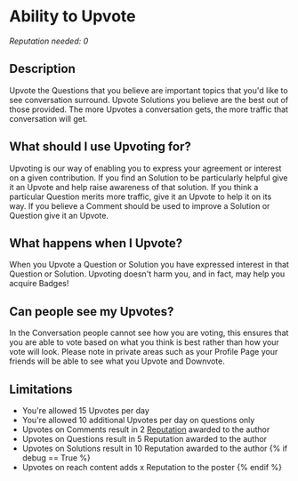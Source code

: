 # Ability to Upvote #
*Reputation needed: 0*

## Description ##
Upvote the Questions that you believe are 
important topics that you'd like to see conversation surround. Upvote Solutions
you believe are the best out of those provided. The more Upvotes a
conversation gets, the more traffic that conversation will get.

## What should I use Upvoting for? ##
Upvoting is our way of enabling you to express your agreement or interest on a 
given contribution. If you find an Solution to be particularly helpful give it an Upvote 
and help raise awareness of that solution. If you think a particular Question 
merits more traffic, give it an Upvote to help it on its way. If you believe a 
Comment should be used to improve a Solution or Question give it an Upvote.

## What happens when I Upvote? ##
When you Upvote a Question or Solution you have expressed interest in that 
Question or Solution. Upvoting doesn't harm you, and in fact, may help you 
acquire Badges!

## Can people see my Upvotes? ##
In the Conversation people cannot see how you are voting, this 
ensures that you are able to vote based on what you think is best rather than
how your vote will look. Please note in private areas such as your Profile Page
your friends will be able to see what you Upvote and Downvote.
 
## Limitations ##
- You're allowed 15 Upvotes per day
- You're allowed 10 additional Upvotes per day on questions only
- Upvotes on Comments result in 2 [Reputation][1] awarded to the author
- Upvotes on Questions result in 5 Reputation awarded to the author
- Upvotes on Solutions result in 10 Reputation awarded to the author
{% if debug == True %}
- Upvotes on reach content adds x Reputation to the poster
{% endif %}


[1]: /help/reputation/
